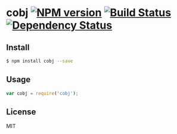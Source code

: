 # cobj [![NPM version](https://badge.fury.io/js/cobj.svg)](http://badge.fury.io/js/cobj) [![Build Status](https://travis-ci.org/kaelzhang/node-cobj.svg?branch=master)](https://travis-ci.org/kaelzhang/node-cobj) [![Dependency Status](https://gemnasium.com/kaelzhang/node-cobj.svg)](https://gemnasium.com/kaelzhang/node-cobj)

<!-- description -->

## Install

```sh
$ npm install cobj --save
```

## Usage

```js
var cobj = require('cobj');
```

## License

MIT
